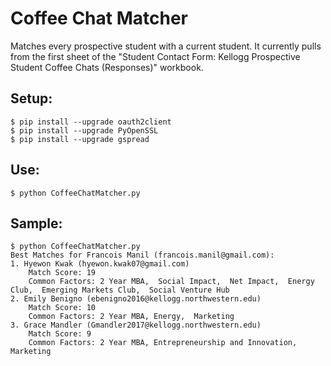 Coffee Chat Matcher
===================
Matches every prospective student with a current student. It currently pulls from the first sheet of the ​"Student Contact Form: Kellogg Prospective Student Coffee Chats (Responses)" workbook. 

Setup:
-----------
```
$ pip install --upgrade oauth2client
$ pip install --upgrade PyOpenSSL
$ pip install --upgrade gspread

```

Use:
-----------
```
$ python CoffeeChatMatcher.py 

```

Sample:
-----------
```
$ python CoffeeChatMatcher.py
Best Matches for Francois Manil (francois.manil@gmail.com):
1. Hyewon Kwak (hyewon.kwak07@gmail.com)
	Match Score: 19
	Common Factors: 2 Year MBA,  Social Impact,  Net Impact,  Energy Club,  Emerging Markets Club,  Social Venture Hub
2. Emily Benigno (ebenigno2016@kellogg.northwestern.edu)
	Match Score: 10
	Common Factors: 2 Year MBA, Energy,  Marketing
3. Grace Mandler (Gmandler2017@kellogg.northwestern.edu)
	Match Score: 9
	Common Factors: 2 Year MBA, Entrepreneurship and Innovation,  Marketing

```

